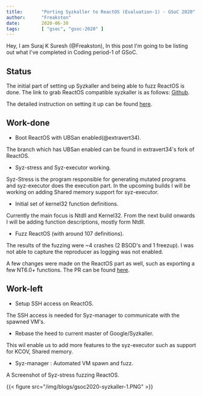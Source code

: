 ```yaml
---
title:       "Porting Syzkaller to ReactOS (Evaluation-1) - GSoC 2020"
author:      "Freakston"
date:        2020-06-30
tags:        [ "gsoc", "gsoc-2020" ]
---
```


Hey, I am Suraj K Suresh (@Freakston), In this post I'm going to be listing out what I've completed in Coding period-1 of GSoC.

## Status 

The initial part of setting up Syzkaller and being able to fuzz ReactOS is done. The link to grab ReactOS compatible syzkaller is as follows: [Github](https://github.com/reactos/syzkaller).

The detailed instruction on setting it up can be found [here](https://github.com/reactos/syzkaller/blob/reactos/docs/ReactOS.md).

## Work-done

* Boot ReactOS with UBSan enabled(@extravert34).

The branch which has UBSan enabled can be found in extravert34's fork of ReactOS.

* Syz-stress and Syz-executor working.

Syz-Stress is the program responsible for generating mutated programs and syz-executor does the execution part.
In the upcoming builds I will be working on adding Shared memory support for syz-executor.

* Initial set of kernel32 function definitions.

Currently the main focus is Ntdll and Kernel32.
From the next build onwards I will be adding function descriptions, mostly form Ntdll.

* Fuzz ReactOS (with around 107 definitions).

The results of the fuzzing were ~4 crashes (2 BSOD's and 1 freezup).
I was not able to capture the reproducer as logging was not enabled.

A few changes were made on the ReactOS part as well, such as exporting a few NT6.0+ functions. The PR can be found [here](https://github.com/reactos/reactos/pull/2930).

## Work-left

* Setup SSH access on ReactOS.

The SSH access is needed for Syz-manager to communicate with the spawned VM's.

* Rebase the heed to current master of Google/Syzkaller.

This wil enable us to add more features to the syz-executor such as support for KCOV, Shared memory. 

* Syz-manager : Automated VM spawn and fuzz.

A Screenshot of Syz-stress fuzzing ReactOS.

{{< figure src="/img/blogs/gsoc2020-syzkaller-1.PNG" >}}